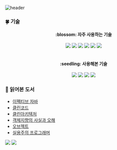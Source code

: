 ![header](https://capsule-render.vercel.app/api?type=Waving&color=auto&height=300&section=header&text=GISEOK%20JEONG-nl-GitHub&fontSize=90)

### :four_leaf_clover: 기술

<div style="margin: ; text-align: center;">
  <h4> :blossom: 자주 사용하는 기술</h4>
  <img src="https://img.shields.io/badge/Java-007396?style=for-the-badge&logo=Java&logoColor=white">
  <img src="https://img.shields.io/badge/MySQL-4479A1?style=for-the-badge&logo=MySQL&logoColor=white">
  <img src="https://img.shields.io/badge/Spring Boot-6DB33F?style=for-the-badge&logo=Spring Boot&logoColor=white">
  <img src="https://img.shields.io/badge/Spring Security-2AC89F?style=for-the-badge&logo=Spring Security&logoColor=white">
  <img src="https://img.shields.io/badge/JPA-17219A?style=for-the-badge&logo=JPA&logoColor=white">
  <img src="https://img.shields.io/badge/QueryDSL-8A084B?style=for-the-badge&logo=QueryDSL&logoColor=white">                          
</div>
  <br>
<div style="margin: ; text-align: center;">
<h4> :seedling: 사용해본 기술</h4>
  <img src="https://img.shields.io/badge/Figma-F24E1E?style=for-the-badge&logo=Figma&logoColor=white">
  <img src="https://img.shields.io/badge/react-17219A?style=for-the-badge&logo=react&logoColor=white">          
  <img src="https://img.shields.io/badge/Redis-FE2E2E?style=for-the-badge&logo=Redis&logoColor=white">
  <img src="https://img.shields.io/badge/Docker-17219A?style=for-the-badge&logo=Docker&logoColor=white">
</div>

### :book: 읽어본 도서

-   [이펙티브 자바](https://www.yes24.com/Product/Goods/65551284)
-   [클린코드](https://www.yes24.com/Product/Goods/11681152)
-   [클린아키텍처](https://www.yes24.com/Product/Goods/77283734)
-   [객체지향의 사실과 오해](https://www.yes24.com/Product/Goods/18249021)
-   [오브젝트](https://www.yes24.com/Product/Goods/74219491)
-   [실용주의 프로그래머](https://www.yes24.com/Product/Goods/12501565)

  <img src="https://github-readme-stats.vercel.app/api?username=wjdrltjr5&show_icons=true&theme=gotham" />
  <img src="https://github-readme-stats.vercel.app/api/top-langs/?username=wjdrltjr5&layout=compact" />
